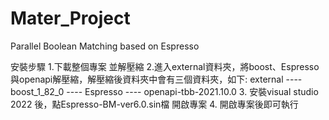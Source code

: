 # Mater_Project
Parallel Boolean Matching based on Espresso

安裝步驟
1.下載整個專案 並解壓縮
2.進入external資料夾，將boost、Espresso與openapi解壓縮，解壓縮後資料夾中會有三個資料夾，如下:
  external
    ---- boost_1_82_0
    ---- Espresso
    ---- openapi-tbb-2021.10.0
3. 安裝visual studio 2022 後，點Espresso-BM-ver6.0.sin檔 開啟專案
4. 開啟專案後即可執行
